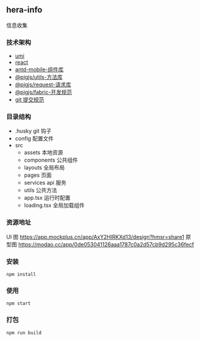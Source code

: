 ## hera-info

信息收集

### 技术架构

-   [umi](https://umijs.org/docs/tutorials/getting-started)
-   [react](https://react.docschina.org/)
-   [antd-mobile-组件库](https://mobile.ant.design/zh/components/button)
-   [@pigjs/utils-方法库](http://utils.pigjs.com/)
-   [@pigjs/request-请求库](https://www.npmjs.com/package/@pigjs/request)
-   [@pigjs/fabric-开发规范](https://www.npmjs.com/package/@pigjs/fabric)
-   [git 提交规范](https://github.com/pigjs/fabric/blob/main/docs/git/index.md)

### 目录结构

-   .husky git 钩子
-   config 配置文件
-   src
    -   assets 本地资源
    -   components 公共组件
    -   layouts 全局布局
    -   pages 页面
    -   services api 服务
    -   utils 公共方法
    -   app.tsx 运行时配置
    -   loading.tsx 全局加载组件

### 资源地址

UI 图 https://app.mockplus.cn/app/AxY2HlRKXd13/design?hmsr=share1 原型图 https://modao.cc/app/0de053041126aaa1787c0a2d57cb9d295c36fecf

### 安装

```
npm install
```

### 使用

```
npm start
```

### 打包

```
npm run build
```
